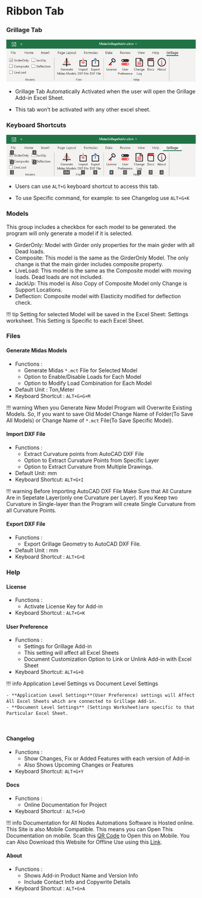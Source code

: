 # Ribbon Tab

### Grillage Tab 

[![add-in](../assets/images/addinfull.png)](../assets/images/addinfull.png)

- Grillage Tab Automatically Activated when the user will open the Grillage Add-in Excel Sheet.

- This tab won’t be activated with any other excel sheet.


### Keyboard Shortcuts 

[![add-in-keyshortcut](../assets/images/addinshortcuts.png)](../assets/images/addinshortcuts.png)

- Users can use `ALT+G` keyboard shortcut to access this tab.

- To use Specific command, for example: to see Changelog use `ALT+G+K`

### Models

This group includes a checkbox for each model to be generated. the program will only generate a model if it is selected.

- GirderOnly: Model with Girder only properties for the main girder with all Dead loads.
- Composite: This model is the same as the GirderOnly Model. The only change is that the main girder includes composite property.
- LiveLoad: This model is the same as the Composite model with moving loads. Dead loads are not included.
- JackUp: This model is Also Copy of Composite Model only Change is Support Locations.
- Deflection: Composite model with Elasticity modified for deflection check.

!!! tip
    Setting for selected Model will be saved in the Excel Sheet: Settings worksheet. This Setting is Specific to each Excel Sheet.

### Files

#### Generate Midas Models 

-  Functions :
    - Generate Midas `*.mct` File for Selected Model
    - Option to Enable/Disable Loads for Each Model
    - Option to Modify Load Combination for Each Model
- Default Unit : Ton,Meter
- Keyboard Shortcut : `ALT+G+G+M`

!!! warning
    When you Generate New Model Program will Overwrite Existing Models. So, If you want to save Old Model Change Name of Folder(To Save All Models) or Change Name of `*.mct` File(To Save Specific Model).

#### Import DXF File

- Functions : 
    - Extract Curvature points from AutoCAD DXF File
    - Option to Extract Curvature Points from Specific Layer
    - Option to Extract Curvature from Multiple Drawings.
- Default Unit: mm
- Keyboard Shortcut: `ALT+G+I`

!!! warning
    Before Importing AutoCAD DXF File Make Sure that All Curature Are in Sepetate Layer(only one Curvature per Layer). If you Keep two Curvature in Single-layer than the Program will create Single Curvature from all Curvature Points.

#### Export DXF File

- Functions : 
    - Export Grillage Geometry to AutoCAD DXF File.
- Default Unit : mm
- Keyboard Shortcut : `ALT+G+E`

### Help

#### License

- Functions : 
    - Activate License Key for Add-in
- Keyboard Shortcut : `ALT+G+K`

#### User Preference

- Functions : 
    - Settings for Grillage Add-in
    - This setting will affect all Excel Sheets
    - Document Customization Option to Link or Unlink Add-in with Excel Sheet
- Keyboard Shortcut: `ALT+G+O`

!!! info
    Application Level Settings vs Document Level Settings

    - **Application Level Settings**(User Preference) settings will Affect All Excel Sheets which are connected to Grillage Add-in.
    - **Document Level Settings** (Settings Worksheet)are specific to that Particular Excel Sheet.


​    

#### Changelog

- Functions : 
    - Show Changes, Fix or Added Features with each version of Add-in
    - Also Shows Upcoming Changes or Features
- Keyboard Shortcut: `ALT+G+Y`

#### Docs

- Functions : 
    - Online Documentation for Project
- Keyboard Shortcut : `ALT+G+D`

!!! info
    Documentation for All Nodes Automations Software is Hosted online. This Site is also Mobile Compatible. This means you can  Open This Documentation on mobile. Scan this [QR Code][1] to Open this on Mobile. You can Also Download this Website for Offline Use using this [Link][2].

[1]:../links.md#qr-code
[2]:../links.md#website-for-offline-use


#### About

- Functions : 
    - Shows Add-in Product Name and Version Info
    - Include Contact Info and Copywrite Details
- Keyboard Shortcut : `ALT+G+A`